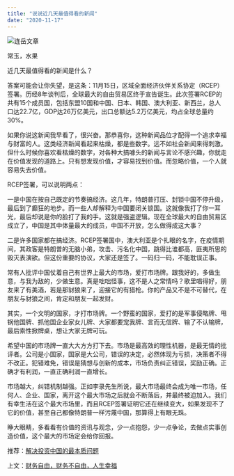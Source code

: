 ```yaml
---
title: "说说近几天最值得看的新闻"
date: "2020-11-17"
---
```


![连岳文章](images/连岳文章picture-18.jpg)

常玉，水果  

  

近几天最值得看的新闻是什么？  

  

答案可能会让你失望，是这条：11月15日，区域全面经济伙伴关系协定（RCEP）签署。历经8年谈判后，全球最大的自由贸易区终于宣告诞生。此次签署RCEP的共有15个成员国，包括东盟10国和中国、日本、韩国、澳大利亚、新西兰，总人口达22.7亿，GDP达26万亿美元，出口总额达5.2万亿美元，均占全球总量约30%。

  

如果你说这新闻我早看了，很兴奋。那恭喜你，这种新闻品位才配得一个追求幸福与财富的人。这类经济新闻看起来枯燥，都是些数字。远不如社会新闻来得刺激。但什么时候你喜欢看枯燥的数字，对各种大搞噱头的新闻与言论不感兴趣，你就走在价值发现的道路上。只有想发现价值，才容易找到价值。而忽略价值，一个人就容易失去价值。  

  

RCEP签署，可以说明两点：  

  

一是中国在按自己既定的节奏搞经济。这几年，特朗普打压、封锁中国不停升级，最后到了癫狂的地步。而一些人却解释为中国要闭关锁国。这就像我打了你一耳光，最后却说是你的脸打了我的手。这就是强盗逻辑。现在全球最大的自由贸易区成立了，中国是其中体量最大的成员，中国不开放，怎么做得成这大事？  

  

二是许多国家都在搞经济。RCEP签署国中，澳大利亚是个扎眼的名字，在疫情期间，其政客是特朗普的无脑小弟，攻击、污名化中国，跳得比谁都高，匪夷所思的毁灭表演欲。但这份重要的协议，大家还是签了。一码归一码，不能耽误正事。  

  

常有人批评中国仗着自己有世界上最大的市场，爱打市场牌。跟我好的，多做生意，与我为敌的，少做生意。真是咄咄怪事，这不是人之常情吗？歌里唱得好，朋友来了有美酒，若是那豺狼来了，迎接它的有猎枪。你的产品又不是不可替代，在朋友与豺狼之间，肯定和朋友一起发财。

  

其实，一个文明的国家，才打市场牌。一个野蛮的国家，爱打的是军事侵略牌、甩锅他国牌、抓他国企业家女儿牌、大家都要宠我牌、言而无信牌、输了不认输牌，最后索性掀牌桌，想让大家无牌可玩。  

  

希望中国的市场牌一直大大方方打下去。市场是最高效的理性机器，是最无情的批评者。公司是小国家，国家是大公司，错误的决定，必然体现为亏损，决策者不得不改正。犯错难免，错误是猜想与创新的成本，市场负责纠正错误，奖励正确。正确才有利润，一直正确利润一直增长。  

  

市场越大，纠错机制越强。正如李录先生所说，最大市场最终会成为唯一市场，任何人、企业、国家，离开这个最大市场之后就会不断落后，并最终被迫加入。我们有幸生活在这个最大市场里，而且RCEP签署证明它还在继续变大，如果发现不了它的价值，甚至自己都像特朗普一样污蔑中国，那算得上有眼无珠。

  

睁大眼睛，多看看有价值的资讯与观念，少一点抱怨，少一点争论，去做点实事创造价值，这个最大的市场定会给你回报。  

  

推荐：[解决投资中国的最本质问题](http://mp.weixin.qq.com/s?__biz=MjM5NDU0Mjk2MQ==&mid=2651643667&idx=1&sn=5f38a255b168c7d0c433f1a52a898a6a&chksm=bd7e5b0d8a09d21ba539ccb7444aaf2b21f6b9745428c12b7920144b7a845e578bfe2d2097ec&scene=21#wechat_redirect)  

上文：[财务自由，财务不自由，人生幸福](http://mp.weixin.qq.com/s?__biz=MjM5NDU0Mjk2MQ==&mid=2651660827&idx=1&sn=520dcfab08ecd263452ca690ec4788ec&chksm=bd7fa6058a082f134292fa519ae0f42418e5de800108443a52d4318c3e911f8b7a047af95430&scene=21#wechat_redirect)
